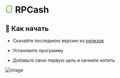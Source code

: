 # <img src="src-tauri/icons/128x128.png" alt="drawing" width="24"/> RPCash

## 🚀 Как начать
- Скачайте последнюю версию из [релизов](https://github.com/kotivas/RPCash/releases/)

- Установите программу

- Добавьте свою первую цель и начните копить

![image](https://github.com/user-attachments/assets/ac2dfbee-b69f-4263-8be1-37a0fbbf6d3e)
